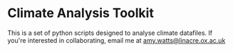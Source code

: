 # Climate Analysis Toolkit

This is a set of python scripts designed to analyse climate datafiles.
If you're interested in collaborating, email me at amy.watts@linacre.ox.ac.uk

